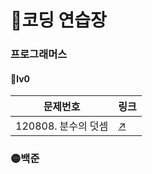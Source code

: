# 📃코딩 연습장

### 프로그래머스
#### 🔵lv0

| 문제번호 | 링크 |
| ----- | ----- |
|120808. 분수의 덧셈|[↗️](프로그래머스/unrated/120583. 중복된 숫자 개수)|

### 🟡백준


